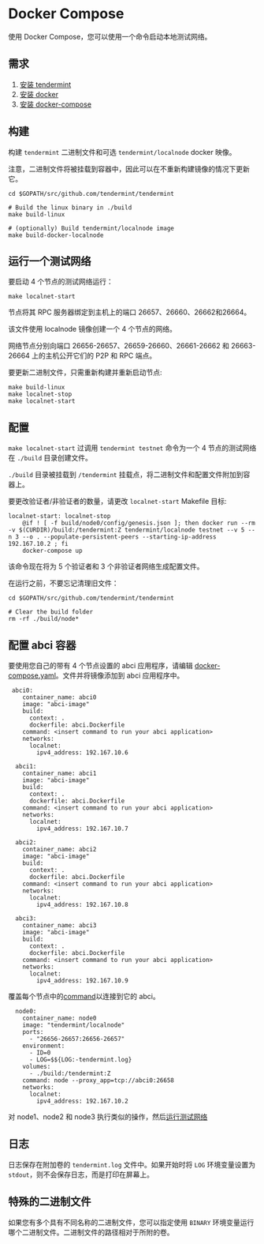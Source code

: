 # Docker Compose

使用 Docker Compose，您可以使用一个命令启动本地测试网络。

## 需求

1. [安装 tendermint](../introduction/install.md)
2. [安装 docker](https://docs.docker.com/engine/installation/)
3. [安装 docker-compose](https://docs.docker.com/compose/install/)

## 构建

构建 `tendermint` 二进制文件和可选 `tendermint/localnode` docker 映像。

注意，二进制文件将被挂载到容器中，因此可以在不重新构建镜像的情况下更新它。

```
cd $GOPATH/src/github.com/tendermint/tendermint

# Build the linux binary in ./build
make build-linux

# (optionally) Build tendermint/localnode image
make build-docker-localnode
```

## 运行一个测试网络

要启动 4 个节点的测试网络运行：

```
make localnet-start
```

节点将其 RPC 服务器绑定到主机上的端口 26657、26660、26662和26664。

该文件使用 localnode 镜像创建一个 4 个节点的网络。

网络节点分别向端口 26656-26657、26659-26660、26661-26662 和 26663-26664 上的主机公开它们的 P2P 和 RPC 端点。

要更新二进制文件，只需重新构建并重新启动节点:

```
make build-linux
make localnet-stop
make localnet-start
```

## 配置

`make localnet-start` 过调用 `tendermint testnet` 命令为一个 4 节点的测试网络在 `./build` 目录创建文件。

`./build` 目录被挂载到 `/tendermint` 挂载点，将二进制文件和配置文件附加到容器上。

要更改验证者/非验证者的数量，请更改 `localnet-start` Makefile 目标:

```
localnet-start: localnet-stop
	@if ! [ -f build/node0/config/genesis.json ]; then docker run --rm -v $(CURDIR)/build:/tendermint:Z tendermint/localnode testnet --v 5 --n 3 --o . --populate-persistent-peers --starting-ip-address 192.167.10.2 ; fi
	docker-compose up
```

该命令现在将为 5 个验证者和 3 个非验证者网络生成配置文件。

在运行之前，不要忘记清理旧文件：

```
cd $GOPATH/src/github.com/tendermint/tendermint

# Clear the build folder
rm -rf ./build/node*
```

## 配置 abci 容器 

要使用您自己的带有 4 个节点设置的 abci 应用程序，请编辑 [docker-compose.yaml](https://github.com/tendermint/tendermint/blob/develop/docker-compose.yml)。文件并将镜像添加到 abci 应用程序中。

```
 abci0:
    container_name: abci0
    image: "abci-image"
    build:
      context: .
      dockerfile: abci.Dockerfile
    command: <insert command to run your abci application>
    networks:
      localnet:
        ipv4_address: 192.167.10.6

  abci1:
    container_name: abci1
    image: "abci-image"
    build:
      context: .
      dockerfile: abci.Dockerfile
    command: <insert command to run your abci application>
    networks:
      localnet:
        ipv4_address: 192.167.10.7

  abci2:
    container_name: abci2
    image: "abci-image"
    build:
      context: .
      dockerfile: abci.Dockerfile
    command: <insert command to run your abci application>
    networks:
      localnet:
        ipv4_address: 192.167.10.8

  abci3:
    container_name: abci3
    image: "abci-image"
    build:
      context: .
      dockerfile: abci.Dockerfile
    command: <insert command to run your abci application>
    networks:
      localnet:
        ipv4_address: 192.167.10.9

```

覆盖每个节点中的[command](https://github.com/tendermint/tendermint/blob/master/networks/local/localnode/Dockerfile#L12)以连接到它的 abci。

```
  node0:
    container_name: node0
    image: "tendermint/localnode"
    ports:
      - "26656-26657:26656-26657"
    environment:
      - ID=0
      - LOG=$${LOG:-tendermint.log}
    volumes:
      - ./build:/tendermint:Z
    command: node --proxy_app=tcp://abci0:26658
    networks:
      localnet:
        ipv4_address: 192.167.10.2
```

对 node1、node2 和 node3 执行类似的操作，然后[运行测试网络](https://github.com/tendermint/tendermint/blob/master/docs/networks/docker-compose.md#run-a-testnet)

## 日志

日志保存在附加卷的 `tendermint.log` 文件中。如果开始时将 `LOG` 环境变量设置为 `stdout`，则不会保存日志，而是打印在屏幕上。

## 特殊的二进制文件

如果您有多个具有不同名称的二进制文件，您可以指定使用 `BINARY` 环境变量运行哪个二进制文件。二进制文件的路径相对于所附的卷。
